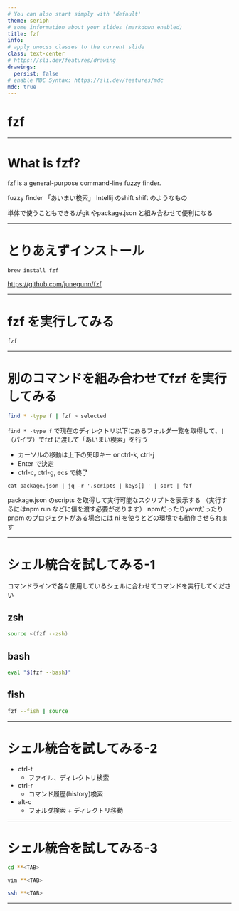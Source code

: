 ```yaml
---
# You can also start simply with 'default'
theme: seriph
# some information about your slides (markdown enabled)
title: fzf
info:
# apply unocss classes to the current slide
class: text-center
# https://sli.dev/features/drawing
drawings:
  persist: false
# enable MDC Syntax: https://sli.dev/features/mdc
mdc: true
---
```


# fzf

---

# What is fzf?

fzf is a general-purpose command-line fuzzy finder.

fuzzy finder 「あいまい検索」
Intellij のshift shift のようなもの

単体で使うこともできるがgit やpackage.json と組み合わせて便利になる

---

# とりあえずインストール

```bash
brew install fzf
```

https://github.com/junegunn/fzf

---

# fzf を実行してみる

```bash
fzf
```

---

# 別のコマンドを組み合わせてfzf を実行してみる

```bash
find * -type f | fzf > selected
```

`find * -type f` で現在のディレクトリ以下にあるフォルダ一覧を取得して、`|`（パイプ）でfzf に渡して「あいまい検索」を行う

- カーソルの移動は上下の矢印キー or ctrl-k, ctrl-j
- Enter で決定
- ctrl-c, ctrl-g, ecs で終了

```
cat package.json | jq -r '.scripts | keys[] ' | sort | fzf
```

package.json のscripts を取得して実行可能なスクリプトを表示する
（実行するにはnpm run などに値を渡す必要があります）
npmだったりyarnだったりpnpm のプロジェクトがある場合には ni を使うとどの環境でも動作させられます

---

# シェル統合を試してみる-1

コマンドラインで各々使用しているシェルに合わせてコマンドを実行してください

## zsh

```bash
source <(fzf --zsh)
```

## bash

```bash
eval "$(fzf --bash)"
```

## fish

```bash
fzf --fish | source
```

---

# シェル統合を試してみる-2

- ctrl-t
  -  ファイル、ディレクトリ検索
- ctrl-r
  - コマンド履歴(history)検索
- alt-c
  - フォルダ検索 + ディレクトリ移動

---

# シェル統合を試してみる-3

```bash
cd **<TAB>
```

```Bash
vim **<TAB>
```

```Bash
ssh **<TAB>
```

---